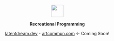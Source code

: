 <p align="center">
	<img width="40" src="https://github.githubassets.com/assets/mona-loading-default-c3c7aad1282f.gif">
<p align="center">
    <strong>Recreational Programming</strong>
</p>
<p align="center">
	<a href="https://latentdream.dev">latentdream.dev</a> - 
	<a href="https://artcommun.com">artcommun.com</a> ← Coming Soon!
</p>
